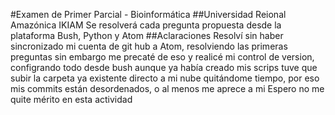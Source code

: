 #Examen de Primer Parcial - Bioinformática
##Universidad Reional Amazónica IKIAM 
Se resolverá cada pregunta propuesta desde la plataforma Bush, Python y Atom
##Aclaraciones
Resolví sin haber sincronizado mi cuenta de git hub a Atom, resolviendo las primeras preguntas
sin embargo me precaté de eso y realicé mi control de version, configrando todo desde bush
aunque ya había creado mis scrips tuve que subir la carpeta ya existente directo a mi nube
quitándome tiempo, por eso mis commits están desordenados, o al menos me aprece a mi
Espero no me quite mérito en esta actividad


